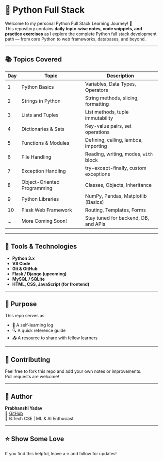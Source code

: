 # 🐍 Python Full Stack 

Welcome to my personal Python Full Stack Learning Journey! 🚀  
This repository contains **daily topic-wise notes, code snippets, and practice exercises** as I explore the complete Python full stack development path — from core Python to web frameworks, databases, and beyond.

---

## 📚 Topics Covered

| Day | Topic                     | Description                            |
|-----|---------------------------|----------------------------------------|
| 1   | Python Basics             | Variables, Data Types, Operators       |
| 2   | Strings in Python         | String methods, slicing, formatting    |
| 3   | Lists and Tuples          | List methods, tuple immutability       |
| 4   | Dictionaries & Sets       | Key-value pairs, set operations        |
| 5   | Functions & Modules       | Defining, calling, lambda, importing   |
| 6   | File Handling             | Reading, writing, modes, `with` block  |
| 7   | Exception Handling        | try-except-finally, custom exceptions  |
| 8   | Object-Oriented Programming | Classes, Objects, Inheritance         |
| 9   | Python Libraries          | NumPy, Pandas, Matplotlib (Basics)     |
| 10  | Flask Web Framework       | Routing, Templates, Forms              |
| ... | More Coming Soon!         | Stay tuned for backend, DB, and APIs   |

---

## 🔧 Tools & Technologies

- **Python 3.x**
- **VS Code**
- **Git & GitHub**
- **Flask / Django (upcoming)**
- **MySQL / SQLite**
- **HTML, CSS, JavaScript (for frontend)**

---

## 🌱 Purpose

This repo serves as:
- 📘 A self-learning log
- 🔍 A quick reference guide
- 📤 A resource to share with fellow learners

---

## 🤝 Contributing

Feel free to fork this repo and add your own notes or improvements.  
Pull requests are welcome!

---

## 📌 Author

**Prabhanshi Yadav**  
🔗 [GitHub](https://github.com/Prabhanshiyadav)  
💼 B.Tech CSE | ML & AI Enthusiast

---

## ⭐ Show Some Love

If you find this helpful, leave a ⭐️ and follow for updates!
